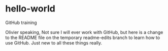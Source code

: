 # hello-world
GitHub training

Olivier speaking,
Not sure I will ever work with GitHub, but here is a change to the README file on the temporary readme-edits branch to learn how to use GitHub.
Just new to all these things really.
